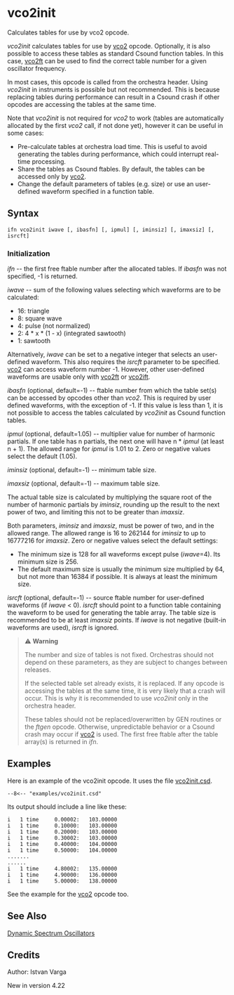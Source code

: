 <!--
id:vco2init
category:Signal Generators:Dynamic Spectrum Oscillators
-->
# vco2init
Calculates tables for use by vco2 opcode.

_vco2init_ calculates tables for use by [vco2](../../opcodes/vco2) opcode. Optionally, it is also possible to access these tables as standard Csound function tables. In this case, [vco2ft](../../opcodes/vco2ft) can be used to find the correct table number for a given oscillator frequency.

In most cases, this opcode is called from the orchestra header. Using _vco2init_ in instruments is possible but not recommended. This is because replacing tables during performance can result in a Csound crash if other opcodes are accessing the tables at the same time.

Note that _vco2init_ is not required for _vco2_ to work (tables are automatically allocated by the first _vco2_ call, if not done yet), however it can be useful in some cases:

* Pre-calculate tables at orchestra load time. This is useful to avoid generating the tables during performance, which could interrupt real-time processing.
* Share the tables as Csound ftables. By default, the tables can be accessed only by [vco2](../../opcodes/vco2).
* Change the default parameters of tables (e.g. size) or use an user-defined waveform specified in a function table.

## Syntax
``` csound-orc
ifn vco2init iwave [, ibasfn] [, ipmul] [, iminsiz] [, imaxsiz] [, isrcft]
```

### Initialization

_ifn_ -- the first free ftable number after the allocated tables. If _ibasfn_ was not specified, -1 is returned.

_iwave_ -- sum of the following values selecting which waveforms are to be calculated:

* 16: triangle
* 8: square wave
* 4: pulse (not normalized)
* 2: 4 * x * (1 - x)   (integrated sawtooth)
* 1: sawtooth

Alternatively, _iwave_ can be set to a negative integer that selects an user-defined waveform. This also requires the _isrcft_ parameter to be specified. [vco2](../../opcodes/vco2) can access waveform number -1. However, other user-defined waveforms are usable only with [vco2ft](../../opcodes/vco2ft) or [vco2ift](../../opcodes/vco2ift).

_ibasfn_ (optional, default=-1) -- ftable number from which the table set(s) can be accessed by opcodes other than _vco2_. This is required by user defined waveforms, with the exception of -1. If this value is less than 1, it is not possible to access the tables calculated by _vco2init_ as Csound function tables.

_ipmul_ (optional, default=1.05) -- multiplier value for number of harmonic partials. If one table has n partials, the next one will have n * _ipmul_ (at least n + 1). The allowed range for _ipmul_ is 1.01 to 2. Zero or negative values select the default (1.05).

_iminsiz_ (optional, default=-1) -- minimum table size.

_imaxsiz_ (optional, default=-1) -- maximum table size.

The actual table size is calculated by multiplying the square root of the number of harmonic partials by _iminsiz_, rounding up the result to the next power of two, and limiting this not to be greater than _imaxsiz_.

Both parameters, _iminsiz_ and _imaxsiz_, must be power of two, and in the allowed range. The allowed range is 16 to 262144 for _iminsiz_ to up to 16777216 for _imaxsiz_. Zero or negative values select the default settings:

* The minimum size is 128 for all waveforms except pulse (_iwave_=4). Its minimum size is 256.
* The default maximum size is usually the minimum size multiplied by 64, but not more than 16384 if possible. It is always at least the minimum size.

_isrcft_ (optional, default=-1) -- source ftable number for user-defined waveforms (if _iwave_ &lt; 0). _isrcft_ should point to a function table containing the waveform to be used for generating the table array. The table size is recommended to be at least _imaxsiz_ points. If _iwave_ is not negative (built-in waveforms are used), _isrcft_ is ignored.

> :warning: **Warning**
>
> The number and size of tables is not fixed. Orchestras should not depend on these parameters, as they are subject to changes between releases.
>
> If the selected table set already exists, it is replaced. If any opcode is accessing the tables at the same time, it is very likely that a crash will occur. This is why it is recommended to use _vco2init_ only in the orchestra header.
>
> These tables should not be replaced/overwritten by GEN routines or the _ftgen_ opcode. Otherwise, unpredictable behavior or a Csound crash may occur if [vco2](../../opcodes/vco2) is used. The first free ftable after the table array(s) is returned in _ifn_.

## Examples

Here is an example of the vco2init opcode. It uses the file [vco2init.csd](../../examples/vco2init.csd).

``` csound-orc title="Example of the vco2init opcode." linenums="1"
--8<-- "examples/vco2init.csd"
```

Its output should include a line like these:

```
i   1 time     0.00002:   103.00000
i   1 time     0.10000:   103.00000
i   1 time     0.20000:   103.00000
i   1 time     0.30002:   103.00000
i   1 time     0.40000:   104.00000
i   1 time     0.50000:   104.00000
.......
......
i   1 time     4.80002:   135.00000
i   1 time     4.90000:   136.00000
i   1 time     5.00000:   138.00000
```

See the example for the [vco2](../../opcodes/vco2) opcode too.

## See Also

[Dynamic Spectrum Oscillators](../../siggen/dynamic)

## Credits

Author: Istvan Varga

New in version 4.22
